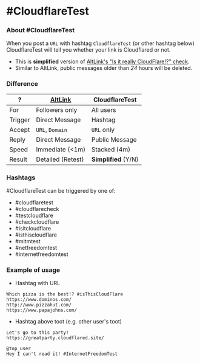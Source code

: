 # #CloudflareTest


### About #CloudflareTest

When you post a `URL` with hashtag `CloudflareTest` (or other hashtag below) CloudflareTest will tell you whether your link is Cloudflared or not.

- This is **simplified** version of [AltLink's "Is it really CloudFlare!?" check](service.altlink.md#_is-it-really-cloudflare-_-check).
- Similar to AltLink, public messages older than *24* hours will be deleted.



### Difference

| ? | [AltLink](service.altlink.md) | CloudflareTest |
| -- | -- | -- |
| For | Followers only | All users |
| Trigger | Direct Message | Hashtag |
| Accept | `URL`, `Domain` | `URL` only |
| Reply | Direct Message | Public Message |
| Speed | Immediate (<1m) | Stacked (4m) |
| Result | Detailed (Retest) | **Simplified** (Y/N) |


### Hashtags

#CloudflareTest can be triggered by one of:

- #cloudflaretest
- #cloudflarecheck
- #testcloudflare
- #checkcloudflare
- #isitcloudflare
- #isthiscloudflare
- #mitmtest
- #netfreedomtest
- #internetfreedomtest


### Example of usage

- Hashtag with URL
```
Which pizza is the best!? #isThisCloudFlare
https://www.dominos.com/
http://www.pizzahut.com/
https://www.papajohns.com/
```

- Hashtag above toot (e.g. other user's toot)
```
Let's go to this party!
https://greatparty.cloudflared.site/
```
```
@top_user
Hey I can't read it! #InternetFreedomTest
```


<a rel="me" href="https://social.kyushojitsu.ca/@cloudflaretest"></a>
